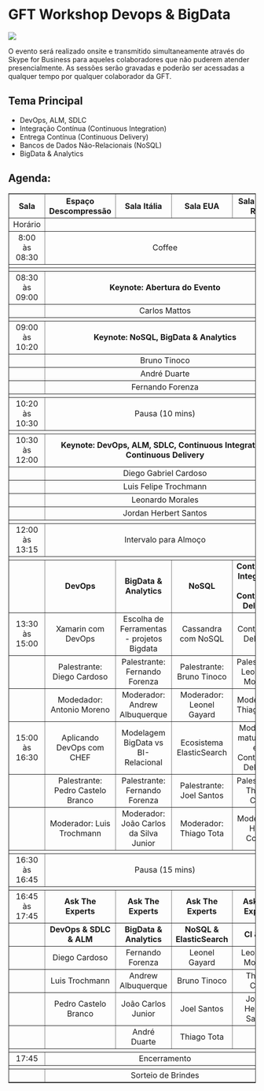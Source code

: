 # GFT Workshop Devops & BigData

![](images/logo-gft.png)


O evento será realizado onsite e transmitido simultaneamente através do Skype for Business para aqueles colaboradores que não puderem atender presencialmente. As sessões serão gravadas e poderão ser acessadas a qualquer tempo por qualquer colaborador da GFT. 

## Tema Principal
*	DevOps, ALM, SDLC
*	Integração Contínua (Continuous Integration)
*	Entrega Contínua (Continuous Delivery)
*	Bancos de Dados Não-Relacionais (NoSQL)
*	BigData & Analytics


## Agenda:

<table cellspacing=0 cellpaddind=0 border=1 align="center" border="solid" >
   <thead>
      <tr >
         <th>Sala</th>
         <th>Espaço Descompressão</th>
         <th>Sala Itália</th>
         <th>Sala EUA</th>
         <th>Sala Costa Rica</th>
      </tr>
   </thead>
   <tbody>
      <tr>
         <td align="center">Horário</td>
         <td align="center" colspan="4"/>
      </tr>
      <tr>
         <td align="center">8:00 às 08:30</td>
         <td align="center" colspan="4">Coffee</td>         
      </tr>
      <tr>
         <td align="center" colspan="5"></td>         
      </tr>
      <tr>
         <td align="center" colspan="5"></td>   
      </tr>
      <tr>
         <td align="center">08:30 às 09:00</td>
         <td align="center" colspan="4"><b>Keynote: Abertura do Evento<b/></td>         
      </tr>
      <tr>
         <td/>
         <td align="center" colspan="4">Carlos Mattos</td>         
      </tr>
      <tr>
         <td align="center" colspan="5"></td>   
      </tr>
      <tr>
         <td align="center">09:00 às 10:20</td>
         <td align="center" colspan="4"><b>Keynote: NoSQL, BigData & Analytics</b></td>         
      </tr>
      <tr>
         <td/>
         <td align="center" colspan="4">Bruno Tinoco</td>         
      </tr>
      <tr>
         <td/>
         <td align="center" colspan="4">André Duarte</td>         
      </tr>
      <tr>
         <td/>
         <td align="center" colspan="4">Fernando Forenza</td>         
      </tr>
	  <tr>
         <td align="center" colspan="5"></td>   
      </tr>  
      <tr>
         <td align="center">10:20 às 10:30</td>
         <td align="center" colspan="4">Pausa (10 mins)</td>         
      </tr>
	  <tr>
         <td align="center" colspan="5"></td>   
      </tr>  
      <tr>
         <td align="center">10:30 às 12:00</td>
         <td align="center" colspan="4"><b>Keynote: DevOps, ALM, SDLC, Continuous Integration, Continuous Delivery</b></td>         
      </tr>
      <tr>
         <td/>
         <td align="center" colspan="4">Diego Gabriel Cardoso</td>         
      </tr>
      <tr>
         <td/>
         <td align="center" colspan="4">Luis Felipe Trochmann</td>         
      </tr>
      <tr>
         <td/>
         <td align="center" colspan="4">Leonardo Morales</td>         
      </tr>
      <tr>
         <td/>
         <td align="center" colspan="4">Jordan Herbert Santos</td>         
      </tr>
	  <tr>
         <td align="center" colspan="5"></td>   
      </tr>  
      <tr>
         <td align="center">12:00 às 13:15</td>
         <td align="center" colspan="4">Intervalo para Almoço</td>         
      </tr>
      <tr>
         <td align="center" colspan="5"></td>   
      </tr>      
      <tr>
         <td/>
         <td align="center"><b>DevOps</b></td>
         <td align="center"><b>BigData & Analytics</b></td>
         <td align="center"><b>NoSQL</b></td>
         <td align="center"><b>Continuous Integration & Continuous Delivery</b></td>
      </tr>      
      <tr>
         <td align="center">13:30 às 15:00</td>
         <td align="center">Xamarin com DevOps</td>
         <td align="center">Escolha de Ferramentas - projetos Bigdata</td>
         <td align="center">Cassandra com NoSQL</td>
         <td align="center">Continuous Delivery </td>
      </tr>
      <tr>
         <td/>
         <td align="center">Palestrante: Diego Cardoso</td>
         <td align="center">Palestrante: Fernando Forenza</td>
         <td align="center">Palestrante: Bruno Tinoco</td>
         <td align="center">Palestrante: Leonardo Morales</td>
      </tr>
      <tr>
         <td/>
         <td align="center">Modedador: Antonio Moreno</td>
         <td align="center">Moderador: Andrew Albuquerque</td>
         <td align="center">Moderador: Leonel Gayard</td>
         <td align="center">Moderador: Thiago Tota</td>
      </tr>
      <tr>
         <td align="center">15:00 às 16:30</td>
         <td align="center">Aplicando DevOps com CHEF</td>
         <td align="center">Modelagem BigData vs BI-Relacional</td>
         <td align="center">Ecosistema ElasticSearch</td>
         <td align="center">Modelo de maturidade em Continuous Delivery</td>
      </tr>
      <tr>
         <td/>
         <td align="center">Palestrante: Pedro Castelo Branco</td>
         <td align="center">Palestrante: Fernando Forenza</td>
         <td align="center">Palestrante: Joel Santos</td>
         <td align="center">Palestrante: Thiago Cruz</td>
      </tr>
      <tr>
         <td/>
         <td align="center">Moderador: Luis Trochmann</td>
         <td align="center">Moderador: João Carlos da Silva Junior</td>
         <td align="center">Moderador: Thiago Tota</td>
         <td align="center">Moderador: Helio Corrêa</td>
      </tr>
	  <tr>
         <td align="center" colspan="5"></td>   
      </tr>
      <tr>
         <td align="center">16:30 às 16:45</td>
         <td align="center" colspan="4">Pausa (15 mins)</td>         
      </tr>
	  <tr>
         <td align="center" colspan="5"></td>   
      </tr>
      <tr>
         <td align="center">16:45 às 17:45</td>
         <td align="center"><b>Ask The Experts</b></td>
         <td align="center"><b>Ask The Experts</b></td>
         <td align="center"><b>Ask The Experts</b></td>
         <td align="center"><b>Ask The Experts</b></td>
      </tr>
      <tr>
         <td/>
         <td align="center"><b>DevOps & SDLC & ALM</b></td>
         <td align="center"><b>BigData & Analytics</b></td>
         <td align="center"><b>NoSQL & ElasticSearch</b></td>
         <td align="center"><b>CI & CD</b></td>
      </tr>
      <tr>
         <td/>
         <td align="center">Diego Cardoso</td>
         <td align="center">Fernando Forenza</td>
         <td align="center">Leonel Gayard</td>
         <td align="center">Leonardo Morales</td>
      </tr>
      <tr>
         <td/>
         <td align="center">Luis Trochmann</td>
         <td align="center">Andrew Albuquerque</td>
         <td align="center">Bruno Tinoco</td>
         <td align="center">Thiago Cruz</td>
      </tr>
      <tr>
         <td/>
         <td align="center">Pedro Castelo Branco</td>
         <td align="center">João Carlos Junior</td>
         <td align="center">Joel Santos</td>
         <td align="center">Jordan Herbert Santos</td>
      </tr>
      <tr>
         <td/>
         <td/>
         <td align="center">André Duarte</td>
         <td align="center">Thiago Tota</td>
         <td/>
      </tr>
	  <tr>
         <td align="center" colspan="5"></td>   
      </tr>
      <tr>
         <td align="center">17:45</td>
         <td align="center" colspan="4">Encerramento</td>         
      </tr>
	  <tr>
         <td align="center" colspan="5"></td>   
      </tr>
      <tr>
         <td/>
         <td align="center" colspan="4">Sorteio de Brindes</td>         
      </tr>
   </tbody>
</table>
